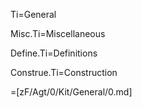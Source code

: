 Ti=General

Misc.Ti=Miscellaneous

Define.Ti=Definitions

Construe.Ti=Construction

=[zF/Agt/0/Kit/General/0.md]
